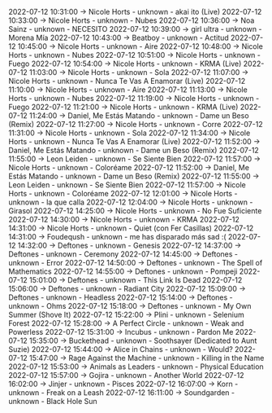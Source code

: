 2022-07-12 10:31:00 -> Nicole Horts - unknown - akai ito (Live)
2022-07-12 10:33:00 -> Nicole Horts - unknown - Nubes
2022-07-12 10:36:00 -> Noa Sainz - unknown - NECESITO
2022-07-12 10:39:00 -> girl ultra - unknown - Morena Mía
2022-07-12 10:43:00 -> Beatboy - unknown - Actitud
2022-07-12 10:45:00 -> Nicole Horts - unknown - Aire
2022-07-12 10:48:00 -> Nicole Horts - unknown - Nubes
2022-07-12 10:51:00 -> Nicole Horts - unknown - Fuego
2022-07-12 10:54:00 -> Nicole Horts - unknown - KRMA (Live)
2022-07-12 11:03:00 -> Nicole Horts - unknown - Sola
2022-07-12 11:07:00 -> Nicole Horts - unknown - Nunca Te Vas A Enamorar (Live)
2022-07-12 11:10:00 -> Nicole Horts - unknown - Aire
2022-07-12 11:13:00 -> Nicole Horts - unknown - Nubes
2022-07-12 11:19:00 -> Nicole Horts - unknown - Fuego
2022-07-12 11:21:00 -> Nicole Horts - unknown - KRMA (Live)
2022-07-12 11:24:00 -> Daniel, Me Estás Matando - unknown - Dame un Beso (Remix)
2022-07-12 11:27:00 -> Nicole Horts - unknown - Corre
2022-07-12 11:31:00 -> Nicole Horts - unknown - Sola
2022-07-12 11:34:00 -> Nicole Horts - unknown - Nunca Te Vas A Enamorar (Live)
2022-07-12 11:52:00 -> Daniel, Me Estás Matando - unknown - Dame un Beso (Remix)
2022-07-12 11:55:00 -> Leon Leiden - unknown - Se Siente Bien
2022-07-12 11:57:00 -> Nicole Horts - unknown - Coloréame
2022-07-12 11:52:00 -> Daniel, Me Estás Matando - unknown - Dame un Beso (Remix)
2022-07-12 11:55:00 -> Leon Leiden - unknown - Se Siente Bien
2022-07-12 11:57:00 -> Nicole Horts - unknown - Coloréame
2022-07-12 12:01:00 -> Nicole Horts - unknown - la que calla
2022-07-12 12:04:00 -> Nicole Horts - unknown - Girasol
2022-07-12 14:25:00 -> Nicole Horts - unknown - No Fue Suficiente
2022-07-12 14:30:00 -> Nicole Horts - unknown - KRMA
2022-07-12 14:31:00 -> Nicole Horts - unknown - Quiet (con Fer Casillas)
2022-07-12 14:31:00 -> Foudeqush - unknown - me has disparado más sad :(
2022-07-12 14:32:00 -> Deftones - unknown - Genesis
2022-07-12 14:37:00 -> Deftones - unknown - Ceremony
2022-07-12 14:45:00 -> Deftones - unknown - Error
2022-07-12 14:50:00 -> Deftones - unknown - The Spell of Mathematics
2022-07-12 14:55:00 -> Deftones - unknown - Pompeji
2022-07-12 15:01:00 -> Deftones - unknown - This Link Is Dead
2022-07-12 15:06:00 -> Deftones - unknown - Radiant City
2022-07-12 15:09:00 -> Deftones - unknown - Headless
2022-07-12 15:14:00 -> Deftones - unknown - Ohms
2022-07-12 15:18:00 -> Deftones - unknown - My Own Summer (Shove It)
2022-07-12 15:22:00 -> Plini - unknown - Selenium Forest
2022-07-12 15:28:00 -> A Perfect Circle - unknown - Weak and Powerless
2022-07-12 15:31:00 -> Incubus - unknown - Pardon Me
2022-07-12 15:35:00 -> Buckethead - unknown - Soothsayer (Dedicated to Aunt Suzie)
2022-07-12 15:44:00 -> Alice in Chains - unknown - Would?
2022-07-12 15:47:00 -> Rage Against the Machine - unknown - Killing in the Name
2022-07-12 15:53:00 -> Animals as Leaders - unknown - Physical Education
2022-07-12 15:57:00 -> Gojira - unknown - Another World
2022-07-12 16:02:00 -> Jinjer - unknown - Pisces
2022-07-12 16:07:00 -> Korn - unknown - Freak on a Leash
2022-07-12 16:11:00 -> Soundgarden - unknown - Black Hole Sun

